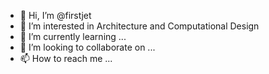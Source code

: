- 👋 Hi, I’m @firstjet
- 👀 I’m interested in Architecture and Computational Design
- 🌱 I’m currently learning ...
- 💞️ I’m looking to collaborate on ...
- 📫 How to reach me ... 

<!---
firstjet/firstjet is a ✨ special ✨ repository because its `README.md` (this file) appears on your GitHub profile.
You can click the Preview link to take a look at your changes.
--->
